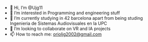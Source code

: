 - 👋 Hi, I’m @Ujg11
- 👀 I’m interested in Programming and engineering stuff
- 🌱 I’m currently studying in 42 barcelona apart from being studing Ingenieria de Sistemas Audiovisuales en la UPC
- 💞️ I’m looking to collaborate on VR and IA projects
- 📫 How to reach me: orioljg2002@gmail.com
